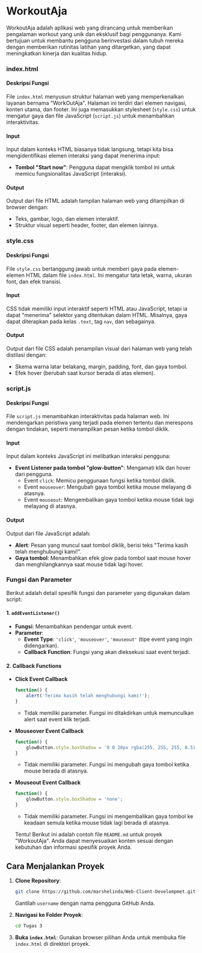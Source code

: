 # WorkoutAja

WorkoutAja adalah aplikasi web yang dirancang untuk memberikan pengalaman workout yang unik dan eksklusif bagi penggunanya. Kami bertujuan untuk membantu pengguna berinvestasi dalam tubuh mereka dengan memberikan rutinitas latihan yang ditargetkan, yang dapat meningkatkan kinerja dan kualitas hidup.

### index.html
#### Deskripsi Fungsi
File `index.html` menyusun struktur halaman web yang memperkenalkan layanan bernama "WorkOutAja". Halaman ini terdiri dari elemen navigasi, konten utama, dan footer. Ini juga memasukkan stylesheet (`style.css`) untuk mengatur gaya dan file JavaScript (`script.js`) untuk menambahkan interaktivitas.

#### Input
Input dalam konteks HTML biasanya tidak langsung, tetapi kita bisa mengidentifikasi elemen interaksi yang dapat menerima input:
- **Tombol "Start now"**: Pengguna dapat mengklik tombol ini untuk memicu fungsionalitas JavaScript (interaksi).

#### Output
Output dari file HTML adalah tampilan halaman web yang ditampilkan di browser dengan:
- Teks, gambar, logo, dan elemen interaktif.
- Struktur visual seperti header, footer, dan elemen lainnya.

### style.css
#### Deskripsi Fungsi
File `style.css` bertanggung jawab untuk memberi gaya pada elemen-elemen HTML dalam file `index.html`. Ini mengatur tata letak, warna, ukuran font, dan efek transisi.

#### Input
CSS tidak memiliki input interaktif seperti HTML atau JavaScript, tetapi ia dapat "menerima" selektor yang ditentukan dalam HTML. Misalnya, gaya dapat diterapkan pada kelas `.text`, tag `nav`, dan sebagainya.

#### Output
Output dari file CSS adalah penampilan visual dari halaman web yang telah distilasi dengan:
- Skema warna latar belakang, margin, padding, font, dan gaya tombol.
- Efek hover (berubah saat kursor berada di atas elemen).

### script.js
#### Deskripsi Fungsi
File `script.js` menambahkan interaktivitas pada halaman web. Ini mendengarkan peristiwa yang terjadi pada elemen tertentu dan merespons dengan tindakan, seperti menampilkan pesan ketika tombol diklik.

#### Input
Input dalam konteks JavaScript ini melibatkan interaksi pengguna:
- **Event Listener pada tombol "glow-button"**: Mengamati klik dan hover dari pengguna.
    - Event `click`: Memicu penggunaan fungsi ketika tombol diklik.
    - Event `mouseover`: Mengubah gaya tombol ketika mouse melayang di atasnya.
    - Event `mouseout`: Mengembalikan gaya tombol ketika mouse tidak lagi melayang di atasnya.

#### Output
Output dari file JavaScript adalah:
- **Alert**: Pesan yang muncul saat tombol diklik, berisi teks "Terima kasih telah menghubungi kami!".
- **Gaya tombol**: Menambahkan efek glow pada tombol saat mouse hover dan menghilangkannya saat mouse tidak lagi hover.


### Fungsi dan Parameter

Berikut adalah detail spesifik fungsi dan parameter yang digunakan dalam script:

#### 1. `addEventListener()`
- **Fungsi**: Menambahkan pendengar untuk event.
- **Parameter**:
  - **Event Type**: `'click'`, `'mouseover'`, `'mouseout'` (tipe event yang ingin didengarkan).
  - **Callback Function**: Fungsi yang akan dieksekusi saat event terjadi.

#### 2. Callback Functions
- **Click Event Callback**
  ```javascript
  function() {
      alert('Terima kasih telah menghubungi kami!');
  }
  ```
  - Tidak memiliki parameter. Fungsi ini ditakdirkan untuk memunculkan alert saat event klik terjadi.
  
- **Mouseover Event Callback**
  ```javascript
  function() {
      glowButton.style.boxShadow = '0 0 20px rgba(255, 255, 255, 0.5)';
  }
  ```
  - Tidak memiliki parameter. Fungsi ini mengubah gaya tombol ketika mouse berada di atasnya.

- **Mouseout Event Callback**
  ```javascript
  function() {
      glowButton.style.boxShadow = 'none'; 
  }
  ```
  - Tidak memiliki parameter. Fungsi ini mengembalikan gaya tombol ke keadaan semula ketika mouse tidak lagi berada di atasnya.

  Tentu! Berikut ini adalah contoh file `README.md` untuk proyek "WorkoutAja". Anda dapat menyesuaikan konten sesuai dengan kebutuhan dan informasi spesifik proyek Anda.

## Cara Menjalankan Proyek

1. **Clone Repository**: 
   ```bash
   git clone https://github.com/marshelinda/Web-Client-Develompmet.git
   ```
   Gantilah `username` dengan nama pengguna GitHub Anda.

2. **Navigasi ke Folder Proyek**:
   ```bash
   cd Tugas 3
   ```

3. **Buka `index.html`**: 
   Gunakan browser pilihan Anda untuk membuka file `index.html` di direktori proyek.
